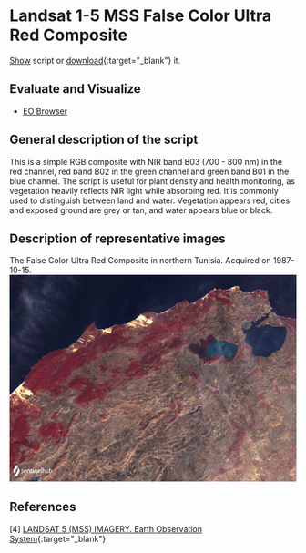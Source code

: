 # Landsat 1-5 MSS False Color Ultra Red Composite

<a href="#" id='togglescript'>Show</a> script or [download](script.js){:target="_blank"} it.
<div id='script_view' style="display:none">
{% highlight javascript %}
{% include_relative script.js %}
{% endhighlight %}
</div>

## Evaluate and Visualize

- [EO Browser](https://sentinelshare.page.link/FZi2)

## General description of the script

This is a simple RGB composite with NIR band B03 (700 - 800 nm) in the red channel, red band B02 in the green channel and green band B01 in the blue channel. The script is useful for plant density and health monitoring, as vegetation heavily reflects NIR light while absorbing red. It is commonly used to distinguish between land and water. Vegetation appears red, cities and exposed ground are grey or tan, and water appears blue or black. 

## Description of representative images

The False Color Ultra Red Composite in northern Tunisia. Acquired on 1987-10-15.
![The script example 1](fig/fig1.png)

## References

[4] [LANDSAT 5 (MSS) IMAGERY. Earth Observation System](https://eos.com/find-satellite/landsat-5-mss/){:target="_blank"}
